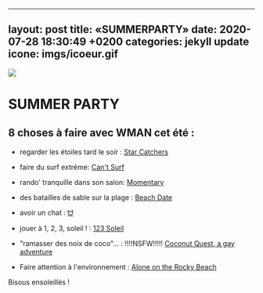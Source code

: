 ----
layout: post
title:  «SUMMERPARTY»
date:   2020-07-28 18:30:49 +0200
categories: jekyll update
icone: imgs/icoeur.gif
---
![]({{site.imgurl}}/sun.jpg)
# SUMMER PARTY
## 8 choses à faire avec WMAN cet été :



- regarder les étoiles tard le soir : [Star Catchers](https://wedgiebee.itch.io/starcatchers)

- faire du surf extrême: [Can't Surf](https://mrmixerr.itch.io/cant-surf)

- rando' tranquille dans son salon: [Momentary](https://dipshitking.itch.io/momentary)

- des batailles de sable sur la plage : [Beach Date](https://starmaidgames.itch.io/beach-date)

- avoir un chat : [ᗢ](https://tak.itch.io/meow)

- jouer à 1, 2, 3, soleil ! : [123 Soleil](https://zappedcow.itch.io/123soleil)

- "ramasser des noix de coco"... : !!!!NSFW!!!!! [Coconut Quest, a gay adventure](https://zackk.itch.io/coconut-quest-a-gay-adventure)

- Faire attention à l'environnement : [Alone on the Rocky Beach](https://noroadhome.itch.io/alone-on-the-rocky)


Bisous ensoleillés !

